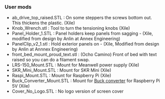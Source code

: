 ### User mods

* ab_drive_top_raised.STL : On some steppers the screws bottom out.  This thickens the plastic. (Xile)
* Knob_Wrench.stl : Tool to turn the tensioning knobs (Xile)
* Panel_Holder_1.STL : Panel holders keep panels from sagging - (Xile, modified from design by Anlin at Annex Engineering)
* PanelClip_v2_1.stl : Hold exterior panels on - (Xile, Modified from design by Anlin at Annnex Engineering)
* front_bed_mount_proud_text.stl : (Ocho Camino) Front of bed with text raised so you can do a filament swap.
* LRS-150_Mount.STL : Mount for Meanwell power supply (Xile)
* SKR_Mini_Mount.STL : Mount for SKR Mini (Xile)
* Raspi_Mount.STL : Mount for Raspberry Pi (Xile)
* Buck_Converter_Mount.STL : Mount for [Buck converter](https://smile.amazon.com/gp/product/B07N3QT628/ref=ppx_yo_dt_b_search_asin_title?ie=UTF8&psc=1]) for Raspberry Pi 5V (Xile) 
* Cover_No_Logo.STL : No logo version of screen cover


